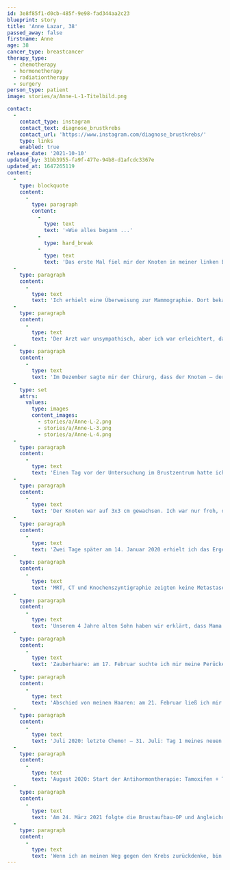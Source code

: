 ```yaml
---
id: 3e8f85f1-d0cb-485f-9e98-fad344aa2c23
blueprint: story
title: 'Anne Lazar, 38'
passed_away: false
firstname: Anne
age: 38
cancer_type: breastcancer
therapy_type:
  - chemotherapy
  - hormonetherapy
  - radiationtherapy
  - surgery
person_type: patient
image: stories/a/Anne-L-1-Titelbild.png

contact:
  -
    contact_type: instagram
    contact_text: diagnose_brustkrebs
    contact_url: 'https://www.instagram.com/diagnose_brustkrebs/'
    type: links
    enabled: true
release_date: '2021-10-10'
updated_by: 31bb3955-fa9f-477e-94b8-d1afcdc3367e
updated_at: 1647265119
content:
  -
    type: blockquote
    content:
      -
        type: paragraph
        content:
          -
            type: text
            text: '»Wie alles begann ...'
          -
            type: hard_break
          -
            type: text
            text: 'Das erste Mal fiel mir der Knoten in meiner linken Brust im Juni 2019 auf. Daraufhin vereinbarte ich einen Termin bei meiner Frauenärztin. Die Untersuchung zeigte einen 1x1 cm großen Knoten. Meine Ärztin sagte mir, dass ich mir keine Sorgen machen müsste, der Knoten sei frei beweglich und sehe unauffällig aus – es wäre ein Fibroadenom. Ich sollte in acht Wochen zur Kontrolle kommen. Bei dieser Kontrolle war der Knoten minimal gewachsen. Ich wurde aber weiterhin beruhigt, es könnten ja auch Messungenauigkeiten sein.'
  -
    type: paragraph
    content:
      -
        type: text
        text: 'Ich erhielt eine Überweisung zur Mammographie. Dort bekam ich zwei Wochen später im September einen Termin. Auf den Bildern der Mammographie konnte man den Knoten nicht sehen – zu dichtes Drüsengewebe, wurde mir gesagt. Der Arzt machte noch einen Ultraschall und kam zum gleichen Ergebnis wie meine Frauenärztin: beweglich und ungefährlich. Wenn es mich stören würde, könne ich es ja wegmachen lassen.'
  -
    type: paragraph
    content:
      -
        type: text
        text: 'Der Arzt war unsympathisch, aber ich war erleichtert, dass diese zweite Meinung die Annahme meiner Frauenärztin bestätigte. Im November bemerkte ich, dass der Knoten größer geworden ist und begann darüber nachzudenken, ihn entfernen zu lassen. Wir flogen in den Urlaub und dort fasste ich schließlich den Entschluss zu einem Chirurgen zu gehen und dies zu tun, sobald wir wieder Zuhause sind.'
  -
    type: paragraph
    content:
      -
        type: text
        text: 'Im Dezember sagte mir der Chirurg, dass der Knoten – der sich in Brustfalte befand – gut liegen würde, um ihn zu entfernen. Er würde jedoch nicht operieren ohne aussagekräftige Ultraschallbilder. Da Weihnachten kurz bevor stand, vereinbarte ich mir einen Termin im Brustzentrum für den Januar.'
  -
    type: set
    attrs:
      values:
        type: images
        content_images:
          - stories/a/Anne-L-2.png
          - stories/a/Anne-L-3.png
          - stories/a/Anne-L-4.png
  -
    type: paragraph
    content:
      -
        type: text
        text: 'Einen Tag vor der Untersuchung im Brustzentrum hatte ich mir einen Termin bei meiner Frauenärztin geben lassen, um mir die Überweisung für das Brustzentrum abzuholen. Sie machte einen Ultraschall, schaute mich entsetzt an und sagte: ›Warum sind Sie nicht eher gekommen?!‹ – Wie bitte, dachte ich und antwortete: ›Ich war doch hier‹.'
  -
    type: paragraph
    content:
      -
        type: text
        text: 'Der Knoten war auf 3x3 cm gewachsen. Ich war nur froh, dass ich am nächsten Tag den Termin im Brustzentrum hatte – wie konnte sie mich mit dieser plumpen und unangebrachten Bemerkung stehen lassen?! Am nächsten Tag im Brustzentrum fühlte ich mich das erste Mal mit meiner Sorge ernst genommen. Der Arzt sagte mir beim Ultraschall: ›Ich glaube nicht, dass das einfach ein Fibroadenom ist‹, und entnahm durch Stanzen eine Gewebeprobe des Tumors.'
  -
    type: paragraph
    content:
      -
        type: text
        text: 'Zwei Tage später am 14. Januar 2020 erhielt ich das Ergebnis der Biopsie des Knotens in meiner linken Brust: ein bösartiger Tumor - Brustkrebs. Da fing die Kampf-dem-Krebs-Maschinerie an. Die Zeit zwischen den Untersuchungen und dem Termin zur Besprechung der Ergebnisse war sehr schwer. Die Hoffnung, dass sich keine Metastasen im Körper befinden, gegen die Angst, dass es so sein könnte.'
  -
    type: paragraph
    content:
      -
        type: text
        text: 'MRT, CT und Knochenszyntigraphie zeigten keine Metastasen 🙏🏻. Ich war so unglaublich dankbar und bereit den Kampf gegen den Krebs anzutreten. Der Plan: Chemotherapie mit 4x Epirubicin/Cyclophosphamid im Abstsand von zwei Wochen und 12x Paclitaxel wöchentlich. Am 6. Februar wurde mir der Port eingesetzt. Ich ließ mir Ovargewebe zur Kryokonservierung entnehmen – als Hoffnungsschimmer für ein zweites Kind.'
  -
    type: paragraph
    content:
      -
        type: text
        text: 'Unserem 4 Jahre alten Sohn haben wir erklärt, dass Mama einen Knubbel hat und starke Medizin braucht, um wieder gesund zu werden. Diese Medizin ist so stark, dass Mamas Haare ausfallen werden, die aber wieder nachwachsen.'
  -
    type: paragraph
    content:
      -
        type: text
        text: 'Zauberhaare: am 17. Februar suchte ich mir meine Perücke aus.'
  -
    type: paragraph
    content:
      -
        type: text
        text: 'Abschied von meinen Haaren: am 21. Februar ließ ich mir meine Haare kurz schneiden – ein Stück Selbstbestimmung. Ich wollte nicht, dass sie mir büschelweise ausfallen. Nach der zweiten Chemo – am 28. Februar, eine Woche nach meinem Kurzhaarschnitt – fielen sie mir schließlich aus. Sie waren nach dem Duschen auf einmal überall. Meine beiden Schwestern ❤️❤️ rasierten mir die letzten Haare noch am selben Tag.'
  -
    type: paragraph
    content:
      -
        type: text
        text: 'Juli 2020: letzte Chemo! – 31. Juli: Tag 1 meines neuen Lebens: Ich stand noch ziemlich neben mir wegen der Narkose. Als mir bewusst wurde, dass ich es geschafft habe, musste ich erstmal weinen. Die Anspannung und Angst der letzten Monate fielen auf einmal von mir ab. Erleichterung, Dankbarkeit, aber auch Schmerz und Verlust. Es fällt mir schwer die Emotionen der nachfolgenden Tage im Krankenhaus in Worte zu fassen. Die ersten vier Tage waren die schlimmsten. Ich konnte meinen Oberkörper nicht bewegen, unfassbare Schmerzen und die Ungewissheit darüber wann es besser wird. Aber es wurde besser. Am fünften Tag hat mein Mann mich mit dem Rollstuhl durch den Park geschoben. Die Tage darauf konnte ich selber laufen, immer ein Stückchen mehr. Nach neun Tagen durfte ich nach Hause, zwar mit Drainage, aber Hauptsache zu Hause. Drei Tage später bei der Wundkontrolle im Krankenhaus wurde dann auch die Drainage gezogen. Wunderbar ohne Schlauch!'
  -
    type: paragraph
    content:
      -
        type: text
        text: 'August 2020: Start der Antihormontherapie: Tamoxifen + Trenatone. Zwei Wochen später: Der erste Spaziergang ohne Mütze oder Tuch auf meinem Kopf. Ohne Haare ist es einfach kalt am Kopf ☺️ Ende August war ich dann bei der CT-Vermessung und wurde für die Strahlentherapie angezeichnet. Zwei Tage danach ging es los: 28 Bestrahlungen, jeden Tag bis auf die Wochenenden. Bei mir wurden die Lymphabflusswege bestrahlt. Ich hoffte, dass mein Körper die Therapie gut vertragen würde 💪'
  -
    type: paragraph
    content:
      -
        type: text
        text: 'Am 24. März 2021 folgte die Brustaufbau-OP und Angleichung der gesunden Brust, beides mit Silikon.'
  -
    type: paragraph
    content:
      -
        type: text
        text: 'Wenn ich an meinen Weg gegen den Krebs zurückdenke, bin ich sehr stolz auf mich, dass ich die Kraft aufgebracht habe die unterschiedlichen Therapien gegen den Krebs zu durchstehen. Ich möchte allen Betroffenen Mut machen stark zu bleiben, um wieder gesund werden zu können.«'
---
```

